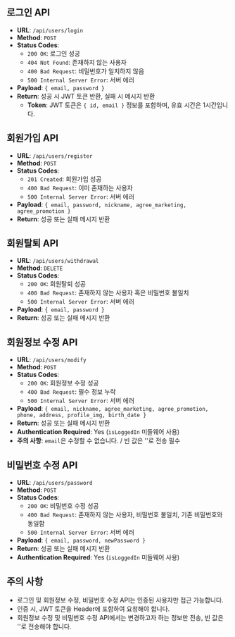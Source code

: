 ## 로그인 API

-   **URL**: `/api/users/login`
-   **Method**: `POST`
-   **Status Codes**:
    -   `200 OK`: 로그인 성공
    -   `404 Not Found`: 존재하지 않는 사용자
    -   `400 Bad Request`: 비밀번호가 일치하지 않음
    -   `500 Internal Server Error`: 서버 에러
-   **Payload**: `{ email, password }`
-   **Return**: 성공 시 JWT 토큰 반환, 실패 시 메시지 반환
    -   **Token**: JWT 토큰은 `{ id, email }` 정보를 포함하며, 유효 시간은 1시간입니다.

## 회원가입 API

-   **URL**: `/api/users/register`
-   **Method**: `POST`
-   **Status Codes**:
    -   `201 Created`: 회원가입 성공
    -   `400 Bad Request`: 이미 존재하는 사용자
    -   `500 Internal Server Error`: 서버 에러
-   **Payload**: `{ email, password, nickname, agree_marketing, agree_promotion }`
-   **Return**: 성공 또는 실패 메시지 반환

## 회원탈퇴 API

-   **URL**: `/api/users/withdrawal`
-   **Method**: `DELETE`
-   **Status Codes**:
    -   `200 OK`: 회원탈퇴 성공
    -   `400 Bad Request`: 존재하지 않는 사용자 혹은 비밀번호 불일치
    -   `500 Internal Server Error`: 서버 에러
-   **Payload**: `{ email, password }`
-   **Return**: 성공 또는 실패 메시지 반환

## 회원정보 수정 API

-   **URL**: `/api/users/modify`
-   **Method**: `POST`
-   **Status Codes**:
    -   `200 OK`: 회원정보 수정 성공
    -   `400 Bad Request`: 필수 정보 누락
    -   `500 Internal Server Error`: 서버 에러
-   **Payload**: `{ email, nickname, agree_marketing, agree_promotion, phone, address, profile_img, birth_date }`
-   **Return**: 성공 또는 실패 메시지 반환
-   **Authentication Required**: Yes (`isLoggedIn` 미들웨어 사용)
-   **주의 사항**: `email`은 수정할 수 없습니다. / 빈 값은 ''로 전송 필수

## 비밀번호 수정 API

-   **URL**: `/api/users/password`
-   **Method**: `POST`
-   **Status Codes**:
    -   `200 OK`: 비밀번호 수정 성공
    -   `400 Bad Request`: 존재하지 않는 사용자, 비밀번호 불일치, 기존 비밀번호와 동일함
    -   `500 Internal Server Error`: 서버 에러
-   **Payload**: `{ email, password, newPassword }`
-   **Return**: 성공 또는 실패 메시지 반환
-   **Authentication Required**: Yes (`isLoggedIn` 미들웨어 사용)

## 주의 사항

-   로그인 및 회원정보 수정, 비밀번호 수정 API는 인증된 사용자만 접근 가능합니다.
-   인증 시, JWT 토큰을 Header에 포함하여 요청해야 합니다.
-   회원정보 수정 및 비밀번호 수정 API에서는 변경하고자 하는 정보만 전송, 빈 값은 ''로 전송해야 합니다.

